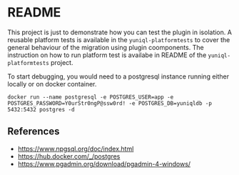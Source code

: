 # README 

This project is just to demonstrate how you can test the plugin in isolation. A reusable platform tests is available in the `yuniql-platformtests` to cover the general behaviour of the migration using plugin coomponents. The instruction on how to run platform test is availabe in README of the `yuniql-platformtests` project.

To start debugging, you would need to a postgresql instance running either locally or on docker container.
	
```console
docker run --name postgresql -e POSTGRES_USER=app -e POSTGRES_PASSWORD=Y0urStr0ngP@ssw0rd! -e POSTGRES_DB=yuniqldb -p 5432:5432 postgres -d
```

## References

* https://www.npgsql.org/doc/index.html
* https://hub.docker.com/_/postgres
* https://www.pgadmin.org/download/pgadmin-4-windows/
